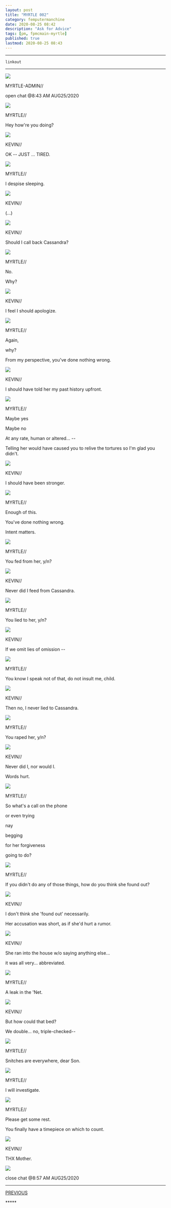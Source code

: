 ```yaml
---
layout: post
title: "MYRTLE 002"
category: femputermanchine
date: 2020-08-25 08:42
description: "Ask for Advice"
tags: [pm, fpmcmain-myrtle]
published: true
lastmod: 2020-08-25 08:43
---
```


*****

`linkout`

*****

<div class="chat-box">
<img src="{{ site.url }}/assets/tb/myrtlekevin.jpg" class="chat-portrait" />
<p class="ppl-sez">MYRTLE-ADMIN//</p>
<p class="ppl-sez">open chat @8:43 AM AUG25/2020</p>
</div>

<div class="chat-box">
<img src="{{ site.url }}/assets/tb/myrtle-painted.jpg" class="chat-portrait" />
<p class="ppl-sez">MYRTLE//</p>
<p class="ppl-sez">Hey how're you doing?</p>
</div>

<div class="chat-box">
<img src="{{ site.url }}/assets/tb/fineus-alt.jpg" class="chat-portrait" />
<p class="ppl-sez">KEVIN//</p>
<p class="ppl-sez">OK -- JUST ... TIRED.</p>
</div>

<div class="chat-box">
<img src="{{ site.url }}/assets/tb/myrtle-painted.jpg" class="chat-portrait" />
<p class="ppl-sez">MYRTLE//</p>
<p class="ppl-sez">I despise sleeping.</p>
</div>

<div class="chat-box">
<img src="{{ site.url }}/assets/tb/fineus-alt.jpg" class="chat-portrait" />
<p class="ppl-sez">KEVIN//</p>
<p class="ppl-sez">(...)</p>
</div>

<div class="chat-box">
<img src="{{ site.url }}/assets/tb/fineus-alt.jpg" class="chat-portrait" />
<p class="ppl-sez">KEVIN//</p>
<p class="ppl-sez">Should I call back Cassandra?</p>
</div>

<div class="chat-box">
<img src="{{ site.url }}/assets/tb/myrtle-painted.jpg" class="chat-portrait" />
<p class="ppl-sez">MYRTLE//</p>
<p class="ppl-sez">No.</p>
<p class="ppl-sez">Why?</p>
</div>

<div class="chat-box">
<img src="{{ site.url }}/assets/tb/fineus-alt.jpg" class="chat-portrait" />
<p class="ppl-sez">KEVIN//</p>
<p class="ppl-sez">I feel I should apologize.</p>
</div>

<div class="chat-box">
<img src="{{ site.url }}/assets/tb/myrtle-painted.jpg" class="chat-portrait" />
<p class="ppl-sez">MYRTLE//</p>
<p class="ppl-sez">Again,</p>
<p class="ppl-sez">why?</p>
<p class="ppl-sez">From my perspective, you've done nothing wrong.</p>
</div>

<div class="chat-box">
<img src="{{ site.url }}/assets/tb/fineus-alt.jpg" class="chat-portrait" />
<p class="ppl-sez">KEVIN//</p>
<p class="ppl-sez">I should have told her my past history upfront.</p>
</div>

<div class="chat-box">
<img src="{{ site.url }}/assets/tb/myrtle-painted.jpg" class="chat-portrait" />
<p class="ppl-sez">MYRTLE//</p>
<p class="ppl-sez">Maybe yes</p>
<p class="ppl-sez">Maybe no</p>
<p class="ppl-sez">At any rate, human or altered... --</p>
<p class="ppl-sez">Telling her would have caused you to relive the tortures so I'm glad you didn't.</p>
</div>

<div class="chat-box">
<img src="{{ site.url }}/assets/tb/fineus-alt.jpg" class="chat-portrait" />
<p class="ppl-sez">KEVIN//</p>
<p class="ppl-sez">I should have been stronger.</p>
</div>

<div class="chat-box">
<img src="{{ site.url }}/assets/tb/myrtle-painted.jpg" class="chat-portrait" />
<p class="ppl-sez">MYRTLE//</p>
<p class="ppl-sez">Enough of this.</p>
<p class="ppl-sez">You've done nothing wrong.</p>
<p class="ppl-sez">Intent matters.</p>
</div>

<div class="chat-box">
<img src="{{ site.url }}/assets/tb/myrtle-painted.jpg" class="chat-portrait" />
<p class="ppl-sez">MYRTLE//</p>
<p class="ppl-sez">You fed from her, y/n?</p>
</div>

<div class="chat-box">
<img src="{{ site.url }}/assets/tb/fineus-alt.jpg" class="chat-portrait" />
<p class="ppl-sez">KEVIN//</p>
<p class="ppl-sez">Never did I feed from Cassandra.</p>
</div>

<div class="chat-box">
<img src="{{ site.url }}/assets/tb/myrtle-painted.jpg" class="chat-portrait" />
<p class="ppl-sez">MYRTLE//</p>
<p class="ppl-sez">You lied to her, y/n?</p>
</div>

<div class="chat-box">
<img src="{{ site.url }}/assets/tb/fineus-alt.jpg" class="chat-portrait" />
<p class="ppl-sez">KEVIN//</p>
<p class="ppl-sez">If we omit lies of omission --</p>
</div>

<div class="chat-box">
<img src="{{ site.url }}/assets/tb/myrtle-painted.jpg" class="chat-portrait" />
<p class="ppl-sez">MYRTLE//</p>
<p class="ppl-sez">You know I speak not of that, do not insult me, child.</p>
</div>

<div class="chat-box">
<img src="{{ site.url }}/assets/tb/fineus-alt.jpg" class="chat-portrait" />
<p class="ppl-sez">KEVIN//</p>
<p class="ppl-sez">Then no, I never lied to Cassandra.</p>
</div>

<div class="chat-box">
<img src="{{ site.url }}/assets/tb/myrtle-painted.jpg" class="chat-portrait" />
<p class="ppl-sez">MYRTLE//</p>
<p class="ppl-sez">You raped her, y/n?</p>
</div>

<div class="chat-box">
<img src="{{ site.url }}/assets/tb/fineus-alt.jpg" class="chat-portrait" />
<p class="ppl-sez">KEVIN//</p>
<p class="ppl-sez">Never did I, nor would I.</p>
<p class="ppl-sez">Words hurt.</p>
</div>

<div class="chat-box">
<img src="{{ site.url }}/assets/tb/myrtle-painted.jpg" class="chat-portrait" />
<p class="ppl-sez">MYRTLE//</p>
<p class="ppl-sez">So what's a call on the phone</p>
<p class="ppl-sez">or even trying</p>
<p class="ppl-sez">nay</p>
<p class="ppl-sez">begging</p>
<p class="ppl-sez">for her forgiveness</p>
<p class="ppl-sez">going to do?</p>
</div>

<div class="chat-box">
<img src="{{ site.url }}/assets/tb/myrtle-painted.jpg" class="chat-portrait" />
<p class="ppl-sez">MYRTLE//</p>
<p class="ppl-sez">If you didn't do any of those things, how do you think she found out?</p>
</div>

<div class="chat-box">
<img src="{{ site.url }}/assets/tb/fineus-alt.jpg" class="chat-portrait" />
<p class="ppl-sez">KEVIN//</p>
<p class="ppl-sez">I don't think she 'found out' necessarily.</p>
<p class="ppl-sez">Her accusation was short, as if she'd hurt a rumor.</p>
</div>

<div class="chat-box">
<img src="{{ site.url }}/assets/tb/fineus-alt.jpg" class="chat-portrait" />
<p class="ppl-sez">KEVIN//</p>
<p class="ppl-sez">She ran into the house w/o saying anything else...</p>
<p class="ppl-sez">it was all very... abbreviated.</p>
</div>

<div class="chat-box">
<img src="{{ site.url }}/assets/tb/myrtle-painted.jpg" class="chat-portrait" />
<p class="ppl-sez">MYRTLE//</p>
<p class="ppl-sez">A leak in the 'Net.</p>
</div>

<div class="chat-box">
<img src="{{ site.url }}/assets/tb/fineus-alt.jpg" class="chat-portrait" />
<p class="ppl-sez">KEVIN//</p>
<p class="ppl-sez">But how could that bed?</p>
<p class="ppl-sez">We double... no, triple-checked--</p>
</div>

<div class="chat-box">
<img src="{{ site.url }}/assets/tb/myrtle-painted.jpg" class="chat-portrait" />
<p class="ppl-sez">MYRTLE//</p>
<p class="ppl-sez">Snitches are everywhere, dear Son.</p>
</div>

<div class="chat-box">
<img src="{{ site.url }}/assets/tb/myrtle-painted.jpg" class="chat-portrait" />
<p class="ppl-sez">MYRTLE//</p>
<p class="ppl-sez">I will investigate.</p>
</div>

<div class="chat-box">
<img src="{{ site.url }}/assets/tb/myrtle-painted.jpg" class="chat-portrait" />
<p class="ppl-sez">MYRTLE//</p>
<p class="ppl-sez">Please get some rest.</p>
<p class="ppl-sez">You finally have a timepiece on which to count.</p>
</div>

<div class="chat-box">
<img src="{{ site.url }}/assets/tb/fineus-alt.jpg" class="chat-portrait" />
<p class="ppl-sez">KEVIN//</p>
<p class="ppl-sez">THX Mother.</p>
</div>

<div class="chat-box">
<img src="{{ site.url }}/assets/tb/foufle.jpg" class="chat-portrait" />
<p class="ppl-sez">close chat @8:57 AM AUG25/2020</p>
</div>


*****
<div class="fpmc-nav">

<span class="fpmc-nav-prev"><a href="{{ 'myrtle-i' | prepend: site.baseurl }}">PREVIOUS</a></span> 

<!--<span class="fpmc-nav-next"><a href="{{ 'mandarc-v' | prepend: site.baseurl }}">NEXT</a></span> -->

</div>
*****
